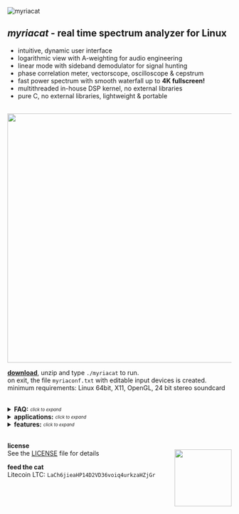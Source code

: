 ![myriacat](../main/myriacat.gif)

## ***myriacat*** - real time spectrum analyzer for Linux
- intuitive, dynamic user interface
- logarithmic view with A-weighting for audio engineering
- linear mode with sideband demodulator for signal hunting
- phase correlation meter, vectorscope, oscilloscope & cepstrum
- fast power spectrum with smooth waterfall up to **4K fullscreen!**
- multithreaded in-house DSP kernel, no external libraries
- pure C, no external libraries, lightweight & portable<br><br>

<img src="../main/block_diagram.png" width="560" />


**[download](https://github.com/myriacat/myriacat/releases/latest/download/myriacat_v1.0_beta.tar.gz)**, 
unzip and type `./myriacat` to run.<br>
on exit, the file `myriaconf.txt` with editable input devices is created.<br>
minimum requirements: Linux 64bit, X11, OpenGL, 24 bit stereo soundcard<br><br>


<details>
<summary><b>FAQ:</b> <sub><sup><i>click to expand</i></sup></sub></summary>

- **no signals are shown when music/youtube/etc.. is played:**<br>
linux does not route the speaker-output back to programs.<br>
you need a virtual adapter, a software or a hardware loopback (cable)<br>
easiest way with pulseaudio is to install "pavucontrol" and set "monitor of built-in Audio" under recording.<br>

- **only 44k1 and 48k sps are selectable**<br>
those are the supported hardware rates. to use other samplerates, use a softwaredevice like "default" (OS does resampling).<br>

- **playback of a 192kHz audiofile is cutoff at 24kHz**<br>
192ksps (96kHz signal) input will be shown if a suitable HW device is selected.<br>
to monitor recorded samples, the alsa config of linux needs to be modified, as its usually capped at 48ksps (24khz).<br><br>
</details>


<details>
<summary><b>applications:</b> <sub><sup><i>click to expand</i></sup></sub></summary>

- **logarithmic audio view:**<br>
real time audio monitoring, lossy compression quality analysis<br>
room accoustic measurements, instrument testing<br>

- **linear view:**<br>
scientific data visualization of analog signals, seismic logging, biofeedback research,<br>
ELF, VLF, Schumann resonances, lightnings, whistlers, spherics, bat detector<br>
time signals, ripple control, DCF77, mains and trainpower, smartmeter, Grimeton Radio (SAQ),<br>
naval/marine/submarine communications, aviation beacons, alpha navigation<br>

- **upper sideband demodulator:**<br>
select, filter, up/downconvert and listen to selected bandwidths from 270 millihertz to full 96kHz<br>

- **spectrogram:**<br>
logging and averaging of data up to one year<br>

- **oscilloscope**<br>
signal integrity and continuity, clipping and distortions<br>

- **vectorscope**<br>
polar view of stereo image width and position<br>

- **phase correlation meter**<br>
mono compatibility of the stereo signal<br>

- **cepstrum:**<br>
inspection of motors and gearboxes, speaker detection<br><br>
</details>


<details>
<summary><b>features:</b> <sub><sup><i>click to expand</i></sup></sub></summary><br>

- FFT size from 1024 to 262144 samples
- samplerate from 275sps to 192kHz, 24bit 
- powerspectrum resolution up to 1 millihertz
- demodulator bandwith from sub 1Hz to full bandwith
- windowsize from 256*160 pixels to 4K fullscreen
- waterfall logging of up to a year with scroll time predictor
- ruler to mark and measure data & harmonic series markers
</details><br>




<b>license</b><br>
See the [LICENSE](../main/LICENSE.txt) file for details
<img align="right" width="128" src="../main/logo_with_sign.png">
<br>

<b>feed the cat</b><br>
Litecoin LTC: `LaCh6jieaHP14D2VD36voiq4urkzaHZjGr`<br>




